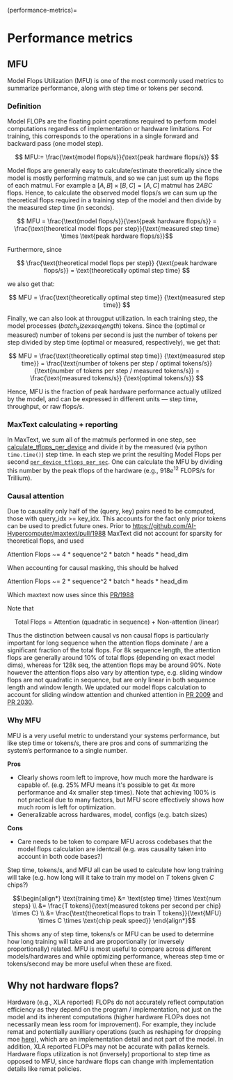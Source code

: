 <!--
 Copyright 2024 Google LLC

 Licensed under the Apache License, Version 2.0 (the "License");
 you may not use this file except in compliance with the License.
 You may obtain a copy of the License at

      https://www.apache.org/licenses/LICENSE-2.0

 Unless required by applicable law or agreed to in writing, software
 distributed under the License is distributed on an "AS IS" BASIS,
 WITHOUT WARRANTIES OR CONDITIONS OF ANY KIND, either express or implied.
 See the License for the specific language governing permissions and
 limitations under the License.
 -->

(performance-metrics)=
# Performance metrics

## MFU

Model Flops Utilization (MFU) is one of the most commonly used metrics to summarize performance, along with step time or tokens per second.

### Definition

Model FLOPs are the floating point operations required to perform model computations regardless of implementation or hardware limitations. 
For training, this corresponds to the operations in a single forward and backward pass (one model step).

$$ MFU:= \frac{\text{model flops/s}}{\text{peak hardware flops/s}} $$

Model flops are generally easy to calculate/estimate theoretically since the model is mostly performing matmuls, and so we can just sum up the flops of each matmul. For example a $[A,B] \times [B,C] = [A,C]$ matmul has $2ABC$ flops. Hence, to calculate the observed model flops/s we can sum up the theoretical flops required in a training step of the model and then divide by the measured step time (in seconds).

 $$ MFU = \frac{\text{model flops/s}}{\text{peak hardware flops/s}} = \frac{\text{theoretical model flops per step}}{\text{measured step time} \times \text{peak hardware flops/s}}$$

Furthermore, since

$$
\frac{\text{theoretical model flops per step}}
     {\text{peak hardware flops/s}}
= \text{theoretically optimal step time}
$$

we also get that:

$$
MFU = \frac{\text{theoretically optimal step time}}
           {\text{measured step time}}
$$

Finally, we can also look at througput utilization. In each training step, the model processes $(batch_size x seq_length)$ tokens. Since the (optimal or measured) number of tokens per second is just the number of tokens per step divided by step time (optimal or measured, respectively), we get that:

$$
MFU = \frac{\text{theoretically optimal step time}}
           {\text{measured step time}} = \frac{\text{number of tokens per step / optimal tokens/s}}
           {\text{number of tokens per step / measured tokens/s}} = \frac{\text{measured tokens/s}}
           {\text{optimal tokens/s}}
$$

Hence, MFU is the fraction of peak hardware performance actually utilized by the model, and can be expressed in different units — step time, throughput, or raw flops/s.

### MaxText calculating + reporting
In MaxText, we sum all of the matmuls performed in one step, see [calculate_tflops_per_device](https://github.com/AI-Hypercomputer/maxtext/blob/fafdeaa14183a8f5ca7b9f7b7542ce1655237574/src/MaxText/maxtext_utils.py#L454)
and divide it by the measured (via python `time.time()`) step time. In each step we print the resulting Model Flops per second [`per_device_tflops_per_sec`](https://github.com/AI-Hypercomputer/maxtext/blob/fafdeaa14183a8f5ca7b9f7b7542ce1655237574/src/MaxText/metric_logger.py#L211-L213). One can calculate the MFU by dividing this number by the peak tflops of the hardware (e.g., $918e^{12}$ FLOPS/s for Trillium).

### Causal attention
Due to causality only half of the (query, key) pairs need to be computed, those with query_idx >= key_idx. This accounts for the fact only prior tokens can be used to predict future ones. Prior to https://github.com/AI-Hypercomputer/maxtext/pull/1988 MaxText did not account for sparsity for theoretical flops, and used

Attention Flops ~= 4 * sequence^2 * batch * heads * head_dim

When accounting for causal masking, this should be halved

Attention Flops ~= 2 * sequence^2 * batch * heads * head_dim

Which maxtext now uses since this [PR/1988](https://github.com/AI-Hypercomputer/maxtext/pull/1988)

Note that

$$ \text{Total Flops} =  \text{Attention (quadratic in sequence) + Non-attention  (linear)}$$ 

Thus the distinction between causal vs non causal flops is particularly important for long sequence when the attention flops dominate / are a significant fraction of the total flops. For 8k sequence length, the attention flops are generally around 10% of total flops (depending on exact model dims), whereas for 128k seq, the attention flops may be around 90%. Note however the attention flops also vary by attention type, e.g. sliding window flops are not quadratic in sequence, but are only linear in both sequence length and window length. We updated our model flops calculation to account for sliding window attention and chunked attention in [PR 2009](https://github.com/AI-Hypercomputer/maxtext/pull/2009) and [PR 2030](https://github.com/AI-Hypercomputer/maxtext/pull/2030).

### Why MFU
MFU is a very useful metric to understand your systems performance, but like step time or tokens/s, there are pros and cons of summarizing the system’s performance to a single number.

**Pros**
* Clearly shows room left to improve, how much more the hardware is capable of. (e.g. 25% MFU means it's possible to get 4x more performance and 4x smaller step times). Note that achieving 100% is not practical due to many factors, but MFU score effectively shows how much room is left for optimization.
* Generalizable across hardwares, model, configs (e.g. batch sizes)

**Cons**
* Care needs to be token to compare MFU across codebases that the model flops calculation are identcail (e.g. was causality taken into account in both code bases?)

Step time, tokens/s, and MFU all can be used to calculate how long training will take (e.g. how long will it take to train my model on $T$ tokens given $C$ chips?)

$$\begin{align*}
\text{training time} &= \text{step time} \times \text{num steps} \\
                     &= \frac{T tokens}{\text{measured tokens per second per chip} \times C} \\
                     &= \frac{\text{theoretical flops to train T tokens}}{\text{MFU} \times C \times \text{chip peak speed}}
\end{align*}$$

This shows any of step time, tokens/s or MFU can be used to determine how long training will take and are proportionally (or inversely proportionally) related. MFU is most useful to compare across different models/hardwares and while optimizing performance, whereas step time or tokens/second may be more useful when these are fixed.

## Why not hardware flops?

Hardware (e.g., XLA reported) FLOPs do not accurately reflect computation efficiency as they depend on the program / implementation, not just on the model and its inherent computations (higher hardware FLOPs does not necessarily mean less room for improvement). For example, they include remat and potentially auxilliary operations (such as reshaping for dropping moe [here](https://github.com/AI-Hypercomputer/maxtext/blob/fafdeaa14183a8f5ca7b9f7b7542ce1655237574/src/MaxText/layers/moe.py#L1544)), which are an implementation detail and not part of the model. In addition, XLA reported FLOPs may not be accurate with pallas kernels. Hardware flops utilization is not (inversely) proportional to step time as opposed to MFU, since hardware flops can change with implementation details like remat policies.
